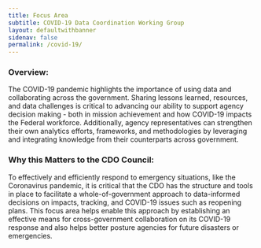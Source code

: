 ```yaml
---
title: Focus Area
subtitle: COVID-19 Data Coordination Working Group
layout: defaultwithbanner
sidenav: false
permalink: /covid-19/
---
```

### Overview:
The COVID-19 pandemic highlights the importance of using data and collaborating across the government.  Sharing lessons learned, resources, and data challenges is critical to advancing our ability to support agency decision making - both in mission achievement and how COVID-19 impacts the Federal workforce.  Additionally, agency representatives can strengthen their own analytics efforts, frameworks, and methodologies by leveraging and integrating knowledge from their counterparts across government.

### Why this Matters to the CDO Council:
To effectively and efficiently respond to emergency situations, like the Coronavirus pandemic, it is critical that the CDO has the structure and tools in place to facilitate a whole-of-government approach to data-informed decisions on impacts, tracking, and COVID-19 issues such as reopening plans. This focus area helps enable this approach by establishing an effective means for cross-government collaboration on its COVID-19 response and also helps better posture agencies for future disasters or emergencies.
<p>&nbsp;</p>